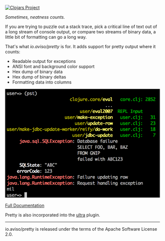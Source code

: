 [![Clojars Project](http://clojars.org/io.aviso/pretty/latest-version.svg)](http://clojars.org/io.aviso/pretty)

*Sometimes, neatness counts.*

If you are trying to puzzle out a stack trace, 
pick a critical line of text out of a long stream of console output,
or compare two streams of binary data, a little bit of formatting can go a long way.

That's what _io.aviso/pretty_ is for.  It adds support for pretty output where it counts:

* Readable output for exceptions
* ANSI font and background color support
* Hex dump of binary data
* Hex dump of binary deltas
* Formatting data into columns

![Example](docs/images/formatted-exception.png)

[Full Documentation](http://ioavisopretty.readthedocs.org/)

Pretty is also incorporated into the [ultra](https://github.com/venantius/ultra/pulse) plugin.

----

io.aviso/pretty is released under the terms of the Apache Software License 2.0.
